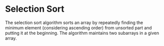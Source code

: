 # Selection Sort
The selection sort algorithm sorts an array by repeatedly finding the minimum element (considering ascending order) from unsorted part and putting it at the beginning. The algorithm maintains two subarrays in a given array.

